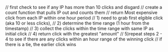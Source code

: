 // first check to see if any IP has more than 10 clicks and disgard
  // create a count function that pulls IP out and counts them
// return Most expensive click from each IP within one hour period
  // 1) need to grab first elgible click (aka 10 or less clicks),
  // 2) determine the time range (1 hour from the timestamp)
  // 3) collect the clicks within the time range with same IP as initial click
  // 4) return click with the greatest "amount"
  // 5)repeat steps 2 - 4 to see if there are any clicks within an hour range of the winning click
// if there is a tie, the earlier click wins
